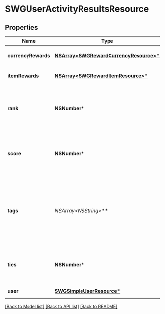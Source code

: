 # SWGUserActivityResultsResource

## Properties
Name | Type | Description | Notes
------------ | ------------- | ------------- | -------------
**currencyRewards** | [**NSArray&lt;SWGRewardCurrencyResource&gt;***](SWGRewardCurrencyResource.md) | Any currency rewarded to this user | [optional] 
**itemRewards** | [**NSArray&lt;SWGRewardItemResource&gt;***](SWGRewardItemResource.md) | Any items rewarded to this user | [optional] 
**rank** | **NSNumber*** | The position of the user in the leaderboard. Null means non-compete or disqualification | [optional] 
**score** | **NSNumber*** | The raw score in this leaderboard. Null means non-compete or disqualification | [optional] 
**tags** | **NSArray&lt;NSString*&gt;*** | Any tags for the metric. Each unique tag will translate into a unique leaderboard. Maximum 5 tags and 50 characters each | [optional] 
**ties** | **NSNumber*** | The number of users tied at this rank, including this user. 1 means no tie | [optional] 
**user** | [**SWGSimpleUserResource***](SWGSimpleUserResource.md) | The player for this entry | 

[[Back to Model list]](../README.md#documentation-for-models) [[Back to API list]](../README.md#documentation-for-api-endpoints) [[Back to README]](../README.md)


